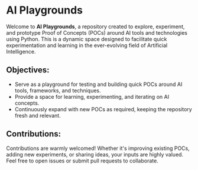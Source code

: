 # AI Playgrounds

Welcome to **AI Playgrounds**, a repository created to explore, experiment, and prototype Proof of Concepts (POCs) around AI tools and technologies using Python. This is a dynamic space designed to facilitate quick experimentation and learning in the ever-evolving field of Artificial Intelligence.

## Objectives:
- Serve as a playground for testing and building quick POCs around AI tools, frameworks, and techniques.
- Provide a space for learning, experimenting, and iterating on AI concepts.
- Continuously expand with new POCs as required, keeping the repository fresh and relevant.

## Contributions:
Contributions are warmly welcomed! Whether it's improving existing POCs, adding new experiments, or sharing ideas, your inputs are highly valued. Feel free to open issues or submit pull requests to collaborate.
